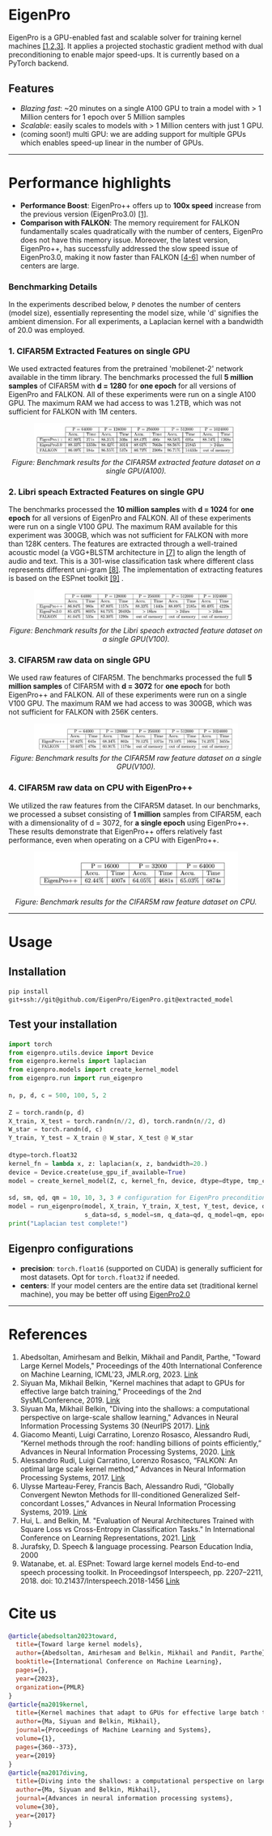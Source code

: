 # EigenPro
EigenPro is a GPU-enabled fast and scalable solver for training kernel machines [[1,2,3]](#References).
It applies a projected stochastic gradient method with dual preconditioning to enable major speed-ups.
It is currently based on a PyTorch backend.

## Features
- *Blazing fast*: ~20 minutes on a single A100 GPU to train a model with > 1 Million centers for 1 epoch over 5 Million samples
- *Scalable*: easily scales to models with > 1 Million centers with just 1 GPU.
- (coming soon!) multi GPU: we are adding support for multiple GPUs which enables speed-up linear in the number of GPUs.
---

# Performance highlights
- **Performance Boost**: EigenPro++ offers up to **100x speed** increase from the previous version (EigenPro3.0) [[1]](#References).
- **Comparison with FALKON**: The memory requirement for FALKON fundamentally scales quadratically with the number of centers, EigenPro does not have this memory issue. Moreover, the latest version, EigenPro++, has successfully addressed the slow speed issue of EigenPro3.0, making it now faster than FALKON [[4-6]](#References) when number of centers are large.

### Benchmarking Details
In the experiments described below, `P` denotes the number of centers (model size), essentially representing the model size, while 'd' signifies the ambient dimension. For all experiments, a Laplacian kernel with a bandwidth of 20.0 was employed.

### 1. CIFAR5M Extracted Features on single GPU

We used extracted features from the pretrained 'mobilenet-2' network available in the timm library. The benchmarks processed the full **5 million samples** of CIFAR5M with **d = 1280** for **one epoch** for all versions of EigenPro and FALKON. All of these experiments were run on a single A100 GPU. The maximum RAM we had access to was 1.2TB, which was not sufficient for FALKON with 1M centers.


<div align="center">
  <img src="imgs/CIFAR5M_EXTRACTED.png" alt="CIFAR5M" style="max-width:80%;"/>
  <br>
  <em>Figure: Benchmark results for the CIFAR5M extracted feature dataset on a single GPU(A100).</em>
</div>



### 2. Libri speach Extracted Features on single GPU

The benchmarks processed the **10 million samples** with **d = 1024** for **one epoch** for all versions of EigenPro and FALKON. All of these experiments were run on a single V100 GPU. The maximum RAM available for this experiment was 300GB, which was not sufficient for FALKON with more than 128K centers. The features are extracted through a well-trained acoustic model (a VGG+BLSTM architecture in [[7]](#References) to align the length of audio and text. This is a 301-wise classification task where different class represents different uni-gram [[8]](#References). The implementation of extracting features is based on the ESPnet toolkit [[9]](#References) .

<div align="center">
  <img src="imgs/Libri.png" alt="CIFAR5M" style="max-width:80%;"/>
  <br>
  <em>Figure: Benchmark results for the Libri speach extracted feature dataset on a single GPU(V100).</em>
</div>

### 3. CIFAR5M raw data on single GPU

We used raw features of CIFAR5M. The benchmarks processed the full **5 million samples** of CIFAR5M with **d = 3072** for **one epoch** for both EigenPro++ and FALKON. All of these experiments were run on a single V100 GPU. The maximum RAM we had access to was 300GB, which was not sufficient for FALKON with 256K centers.


<div align="center">
  <img src="imgs/cifar5m_raw.png" alt="CIFAR5M" style="max-width:80%;"/>
  <br>
  <em>Figure: Benchmark results for the CIFAR5M raw feature dataset on a single GPU(V100).</em>
</div>

### 4. CIFAR5M raw data on CPU with EigenPro++

We utilized the raw features from the CIFAR5M dataset. In our benchmarks, we processed a subset consisting of **1 million** samples from CIFAR5M, each with a dimensionality of d = 3072, for **a single epoch** using EigenPro++. These results demonstrate that EigenPro++ offers relatively fast performance, even when operating on a CPU with EigenPro++.

<div align="center">
  <img src="imgs/CPU.png" alt="CIFAR5M-CPU" style="max-width:80%;"/>
  <br>
  <em>Figure: Benchmark results for the CIFAR5M raw feature dataset on CPU.</em>
</div>


---
# Usage

## Installation

```
pip install git+ssh://git@github.com/EigenPro/EigenPro.git@extracted_model
```

## Test your installation

```python
import torch
from eigenpro.utils.device import Device
from eigenpro.kernels import laplacian
from eigenpro.models import create_kernel_model
from eigenpro.run import run_eigenpro

n, p, d, c = 500, 100, 5, 2

Z = torch.randn(p, d)
X_train, X_test = torch.randn(n//2, d), torch.randn(n//2, d)
W_star = torch.randn(d, c)
Y_train, Y_test = X_train @ W_star, X_test @ W_star

dtype=torch.float32
kernel_fn = lambda x, z: laplacian(x, z, bandwidth=20.)
device = Device.create(use_gpu_if_available=True)
model = create_kernel_model(Z, c, kernel_fn, device, dtype=dtype, tmp_centers_coeff=2)

sd, sm, qd, qm = 10, 10, 3, 3 # configuration for EigenPro preconditioners
model = run_eigenpro(model, X_train, Y_train, X_test, Y_test, device, dtype=dtype, kernel=kernel_fn,
                     s_data=sd, s_model=sm, q_data=qd, q_model=qm, epochs=2, accumulated_gradients=True)
print("Laplacian test complete!")
```

## Eigenpro configurations

- **precision**: `torch.float16` (supported on CUDA) is generally sufficient for most datasets. Opt for `torch.float32` if needed.
- **centers**: If your model centers are the entire data set (traditional kernel machine), you may be better off using [EigenPro2.0](https://github.com/EigenPro/EigenPro-pytorch)
     
---

# References
1. Abedsoltan, Amirhesam and Belkin, Mikhail and Pandit, Parthe, "Toward Large Kernel Models," Proceedings of the 40th International Conference on Machine Learning, ICML'23, JMLR.org, 2023. [Link](https://proceedings.mlr.press/v202/abedsoltan23a/abedsoltan23a.pdf)
2. Siyuan Ma, Mikhail Belkin, "Kernel machines that adapt to GPUs for effective large batch training," Proceedings of the 2nd SysMLConference, 2019. [Link](https://mlsys.org/Conferences/2019/doc/2019/171.pdf)
3. Siyuan Ma, Mikhail Belkin, "Diving into the shallows: a computational perspective on large-scale shallow learning," Advances in Neural Information Processing Systems 30 (NeurIPS 2017). [Link](https://proceedings.neurips.cc/paper_files/paper/2017/file/bf424cb7b0dea050a42b9739eb261a3a-Paper.pdf)
4. Giacomo Meanti, Luigi Carratino, Lorenzo Rosasco, Alessandro Rudi, “Kernel methods through the roof: handling billions of points efficiently,” Advances in Neural Information Processing Systems, 2020. [Link](https://proceedings.neurips.cc/paper_files/paper/2020/file/a59afb1b7d82ec353921a55c579ee26d-Paper.pdf)
5. Alessandro Rudi, Luigi Carratino, Lorenzo Rosasco, “FALKON: An optimal large scale kernel method,” Advances in Neural Information Processing Systems, 2017. [Link](https://papers.nips.cc/paper_files/paper/2017/file/05546b0e38ab9175cd905eebcc6ebb76-Paper.pdf)
6. Ulysse Marteau-Ferey, Francis Bach, Alessandro Rudi, “Globally Convergent Newton Methods for Ill-conditioned Generalized Self-concordant Losses,” Advances in Neural Information Processing Systems, 2019. [Link](https://arxiv.org/pdf/1907.01771.pdf)
7. Hui, L. and Belkin, M. "Evaluation of Neural Architectures Trained with Square Loss vs Cross-Entropy in Classification Tasks." In International Conference on Learning Representations, 2021. [Link](https://arxiv.org/abs/2006.07322)
8. Jurafsky, D. Speech & language processing. Pearson Education India, 2000
9. Watanabe, et. al. ESPnet: Toward large kernel models End-to-end speech processing toolkit. In Proceedingsof Interspeech, pp. 2207–2211, 2018. doi: 10.21437/Interspeech.2018-1456 [Link](https://www.isca-speech.org/archive/interspeech_2018/watanabe18_interspeech.html)

# Cite us
```bibtex
@article{abedsoltan2023toward,
  title={Toward large kernel models},
  author={Abedsoltan, Amirhesam and Belkin, Mikhail and Pandit, Parthe},
  booktitle={International Conference on Machine Learning},
  pages={},
  year={2023},
  organization={PMLR}
}
@article{ma2019kernel,
  title={Kernel machines that adapt to GPUs for effective large batch training},
  author={Ma, Siyuan and Belkin, Mikhail},
  journal={Proceedings of Machine Learning and Systems},
  volume={1},
  pages={360--373},
  year={2019}
}
@article{ma2017diving,
  title={Diving into the shallows: a computational perspective on large-scale shallow learning},
  author={Ma, Siyuan and Belkin, Mikhail},
  journal={Advances in neural information processing systems},
  volume={30},
  year={2017}
}
```
